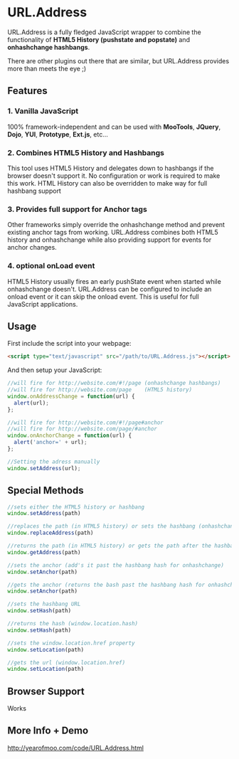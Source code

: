 # URL.Address

URL.Address is a fully fledged JavaScript wrapper to combine the functionality of **HTML5 History (pushstate and popstate)** and **onhashchange hashbangs**.

There are other plugins out there that are similar, but URL.Address provides more than meets the eye ;)

## Features

### 1. Vanilla JavaScript

100% framework-independent and can be used with **MooTools**, **JQuery**, **Dojo**, **YUI**, **Prototype**, **Ext.js**, etc...

### 2. Combines HTML5 History and Hashbangs

This tool uses HTML5 History and delegates down to hashbangs if the browser doesn't support it. No configuration or work is required to make this work. HTML History can also be overridden to make way for full hashbang support

### 3. Provides full support for Anchor tags

Other frameworks simply override the onhashchange method and prevent existing anchor tags from working. URL.Address combines both HTML5 history and onhashchange while also providing support for events for anchor changes.

### 4. optional onLoad event

HTML5 History usually fires an early pushState event when started while onhashchange doesn't. URL.Address can be configured to include an onload event or it can skip the onload event. This is useful for full JavaScript applications.


## Usage

First include the script into your webpage:

```html
<script type="text/javascript" src="/path/to/URL.Address.js"></script>
```

And then setup your JavaScript:

```javascript
//will fire for http://website.com/#!/page (onhashchange hashbangs)
//will fire for http://website.com/page    (HTML5 history)
window.onAddressChange = function(url) {
  alert(url);
};

//will fire for http://website.com/#!/page#anchor
//will fire for http://website.com/page/#anchor
window.onAnchorChange = function(url) {
  alert('anchor=' + url);
};

//Setting the adress manually
window.setAddress(url);
```

## Special Methods

```javascript
//sets either the HTML5 history or hashbang
window.setAddress(path)

//replaces the path (in HTML5 history) or sets the hashbang (onhashchange)
window.replaceAddress(path)

//returns the path (in HTML5 history) or gets the path after the hashbang (onhashchange)
window.getAddress(path)

//sets the anchor (add's it past the hashbang hash for onhashchange)
window.setAnchor(path)

//gets the anchor (returns the bash past the hashbang hash for onhashchange)
window.setAnchor(path)

//sets the hashbang URL
window.setHash(path)

//returns the hash (window.location.hash)
window.setHash(path)

//sets the window.location.href property
window.setLocation(path)

//gets the url (window.location.href)
window.setLocation(path)
```

## Browser Support

Works

## More Info + Demo

http://yearofmoo.com/code/URL.Address.html
